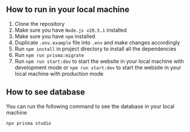 ## How to run in your local machine

1. Clone the repository
2. Make sure you have `Node.js v20.5.1` installed
3. Make sure you have `npm` installed
4. Duplicate `.env.example` file into `.env` and make changes accordingly
5. Run `npm install` in project directory to install all the dependencies
6. Run `npm run prisma:migrate`
7. Run `npm run start:dev` to start the website in your local machine with development mode or `npm run start:dev` to start the website in your local machine with production mode

## How to see database

You can run the following command to see the database in your local machine

```bash
npx prisma studio
```
